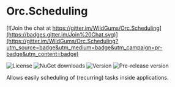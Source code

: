 # Orc.Scheduling

[![Join the chat at https://gitter.im/WildGums/Orc.Scheduling](https://badges.gitter.im/Join%20Chat.svg)](https://gitter.im/WildGums/Orc.Scheduling?utm_source=badge&utm_medium=badge&utm_campaign=pr-badge&utm_content=badge)

![License](https://img.shields.io/github/license/wildgums/orc.Scheduling.svg)
![NuGet downloads](https://img.shields.io/nuget/dt/orc.Scheduling.svg)
![Version](https://img.shields.io/nuget/v/orc.Scheduling.svg)
![Pre-release version](https://img.shields.io/nuget/vpre/orc.Scheduling.svg)

Allows easily scheduling of (recurring) tasks inside applications.